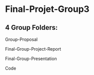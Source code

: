 # Final-Projet-Group3
4 Group Folders:
----------------------------

Group-Proposal

Final-Group-Project-Report

Final-Group-Presentation

Code
